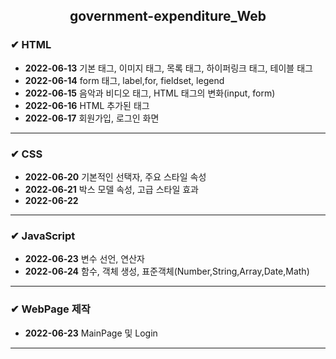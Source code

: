 <!-- government-expenditure_WEB -->
<h2><center>government-expenditure_Web</center></h2>

<h3> ✔ HTML </h3>
<ul>
   <li> <strong>2022-06-13</strong> 기본 태그, 이미지 태그, 목록 태그, 하이퍼링크 태그, 테이블 태그
   <li> <strong>2022-06-14</strong> form 태그, label,for, fieldset, legend
   <li> <strong>2022-06-15</strong> 음악과 비디오 태그, HTML 태그의 변화(input, form)
   <li> <strong>2022-06-16</strong> HTML 추가된 태그
   <li> <strong>2022-06-17</strong> 회원가입, 로그인 화면
</ul>
<hr>

<h3> ✔ CSS </h3>
<ul>
   <li> <strong>2022-06-20</strong> 기본적인 선택자, 주요 스타일 속성
   <li> <strong>2022-06-21</strong> 박스 모델 속성, 고급 스타일 효과
   <li> <strong>2022-06-22</strong> 
</ul>
<hr>

<h3> ✔ JavaScript </h3>
<ul>
   <li> <strong>2022-06-23</strong> 변수 선언, 연산자
   <li> <strong>2022-06-24</strong> 함수, 객체 생성, 표준객체(Number,String,Array,Date,Math)
</ul>
<hr>

<h3> ✔ WebPage 제작 </h3>
<ul>
   <li> <strong>2022-06-23</strong> MainPage 및 Login
</ul>
<hr>

